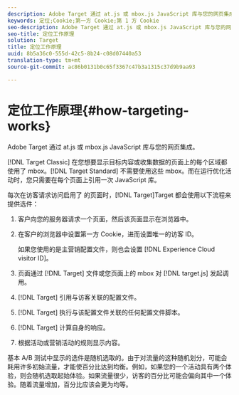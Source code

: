 ```yaml
---
description: Adobe Target 通过 at.js 或 mbox.js JavaScript 库与您的网页集成。
keywords: 定位;Cookie;第一方 Cookie;第 1 方 Cookie
seo-description: Adobe Target 通过 at.js 或 mbox.js JavaScript 库与您的网页集成。
seo-title: 定位工作原理
solution: Target
title: 定位工作原理
uuid: 8b5a36c0-555d-42c5-8b24-c08d07440a53
translation-type: tm+mt
source-git-commit: ac86b0131b0c65f3367c47b3a1315c37d9b9aa93

---
```



# 定位工作原理{#how-targeting-works}

Adobe Target 通过 at.js 或 mbox.js JavaScript 库与您的网页集成。

[!DNL Target Classic] 在您想要显示目标内容或收集数据的页面上的每个区域都使用了 mbox。[!DNL Target Standard] 不需要使用这些 mbox。而在运行优化活动时，您只需要在每个页面上引用一次 JavaScript 库。

每次在访客请求访问启用了 的页面时，[!DNL Target]Target 都会使用以下流程来提供选件：

1. 客户向您的服务器请求一个页面，然后该页面显示在浏览器中。
1. 在客户的浏览器中设置第一方 Cookie，进而设置唯一的访客 ID。

   如果您使用的是主营销配置文件，则也会设置 [!DNL Experience Cloud visitor ID]。

1. 页面通过 [!DNL Target] 文件或您页面上的 mbox 对 [!DNL target.js] 发起调用。
1. [!DNL Target] 引用与访客关联的配置文件。
1. [!DNL Target] 执行与该配置文件关联的任何配置文件脚本。
1. [!DNL Target] 计算自身的响应。
1. 根据活动或营销活动的规则显示内容。

基本 A/B 测试中显示的选件是随机选取的。由于对流量的这种随机划分，可能会耗用许多初始流量，才能使百分比达到均衡。例如，如果您的一个活动具有两个体验，则会随机选取起始体验。如果流量很少，访客的百分比可能会偏向其中一个体验。随着流量增加，百分比应该会更为均等。
